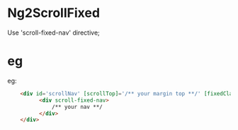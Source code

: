 # Ng2ScrollFixed

Use 'scroll-fixed-nav' directive;

# eg
eg: 
```html
    <div id='scrollNav' [scrollTop]='/** your margin top **/' [fixedClass]='/** your class **/'>
          <div scroll-fixed-nav>
              /** your nav **/
          </div>
    </div>
```
